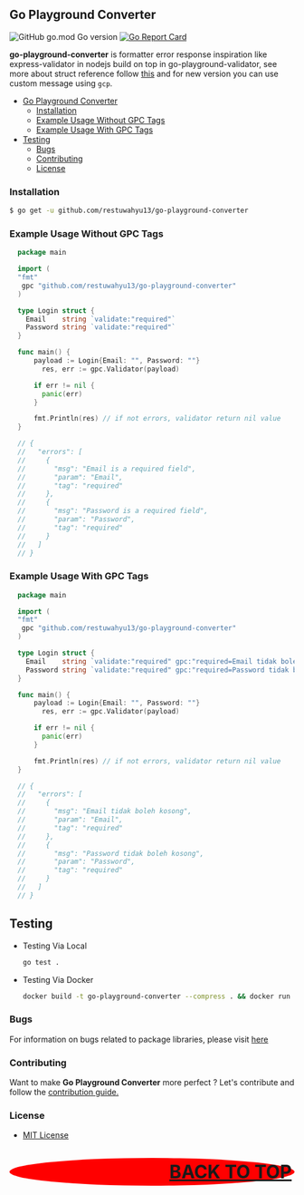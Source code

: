 ## Go Playground Converter

![GitHub go.mod Go version](https://img.shields.io/github/go-mod/go-version/restuwahyu13/go-playground-converter?style=flat)
[![Go Report Card](https://goreportcard.com/badge/github.com/restuwahyu13/go-playground-converter)](https://goreportcard.com/report/github.com/restuwahyu13/go-playground-converter)

**go-playground-converter** is formatter error response inspiration like express-validator in nodejs build on top in
go-playground-validator, see more about struct reference follow [this](https://github.com/go-playground/validator) and for new version you can use custom message using `gcp`.

- [Go Playground Converter](#go-playground-converter)
  - [Installation](#installation)
  - [Example Usage Without GPC Tags](#example-usage-without-gpc-tags)
  - [Example Usage With GPC Tags](#example-usage-with-gpc-tags)
- [Testing](#testing)
  - [Bugs](#bugs)
  - [Contributing](#contributing)
  - [License](#license)

### Installation

```sh
$ go get -u github.com/restuwahyu13/go-playground-converter
```

### Example Usage Without GPC Tags

```go
  package main

  import (
  "fmt"
   gpc "github.com/restuwahyu13/go-playground-converter"
  )

  type Login struct {
  	Email    string `validate:"required"`
  	Password string `validate:"required"`
  }

  func main() {
   	  payload := Login{Email: "", Password: ""}
  		res, err := gpc.Validator(payload)

      if err != nil {
        panic(err)
      }

      fmt.Println(res) // if not errors, validator return nil value
  }

  // {
  //   "errors": [
  //     {
  //       "msg": "Email is a required field",
  //       "param": "Email",
  //       "tag": "required"
  //     },
  //     {
  //       "msg": "Password is a required field",
  //       "param": "Password",
  //       "tag": "required"
  //     }
  //   ]
  // }
```

### Example Usage With GPC Tags

```go
  package main

  import (
  "fmt"
   gpc "github.com/restuwahyu13/go-playground-converter"
  )

  type Login struct {
  	Email    string `validate:"required" gpc:"required=Email tidak boleh kosong"`
  	Password string `validate:"required" gpc:"required=Password tidak boleh kosong"`
  }

  func main() {
   	  payload := Login{Email: "", Password: ""}
  		res, err := gpc.Validator(payload)

      if err != nil {
        panic(err)
      }

      fmt.Println(res) // if not errors, validator return nil value
  }

  // {
  //   "errors": [
  //     {
  //       "msg": "Email tidak boleh kosong",
  //       "param": "Email",
  //       "tag": "required"
  //     },
  //     {
  //       "msg": "Password tidak boleh kosong",
  //       "param": "Password",
  //       "tag": "required"
  //     }
  //   ]
  // }
```

## Testing

- Testing Via Local

  ```sh
  go test .
  ```

- Testing Via Docker

  ```sh
  docker build -t go-playground-converter --compress . && docker run go-playground-converter go test .
  ```

### Bugs

For information on bugs related to package libraries, please visit
[here](https://github.com/restuwahyu13/go-playground-converter/issues)

### Contributing

Want to make **Go Playground Converter** more perfect ? Let's contribute and follow the
[contribution guide.](https://github.com/restuwahyu13/go-playground-converter/blob/master/CONTRIBUTING.md)

### License

- [MIT License](https://github.com/restuwahyu13/go-playground-converter/blob/master/LICENSE.md)

<p align="right" style="padding: 5px; border-radius: 100%; background-color: red; font-size: 2rem;">
  <b><a href="#go-playground-converter">BACK TO TOP</a></b>
</p>
